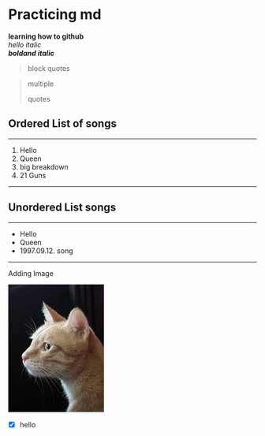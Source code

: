 # Practicing md

**learning how to github**  
_hello italic_  
**_boldand italic_**

> block quotes

> multiple
>
> quotes

## Ordered List of songs

---

1. Hello
2. Queen
3. big breakdown
4. 21 Guns

---

## Unordered List songs

---

- Hello
- Queen
- 1997\.09\.12\. song

---

Adding Image

![cat](/cat.jpg)

- [x] hello
